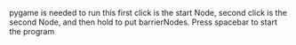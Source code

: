 pygame is needed to run this 
first click is the start Node, second click is the second Node, and then hold to put barrierNodes. 
Press spacebar to start the program
